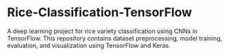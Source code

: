 # Rice-Classification-TensorFlow
A deep learning project for rice variety classification using CNNs in TensorFlow. This repository contains dataset preprocessing, model training, evaluation, and visualization using TensorFlow and Keras.
